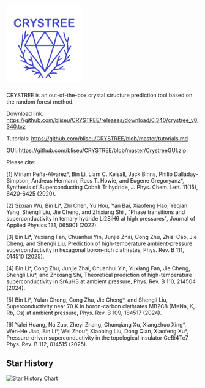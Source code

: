 # <img src="https://github.com/bliseu/CRYSTREE/blob/master/Crystree-color.png" alt="项目logo" width="200">
CRYSTREE is an out-of-the-box crystal structure prediction tool based on the random forest method.

Download link:
https://github.com/bliseu/CRYSTREE/releases/download/0.340/crystree_v0.340.txz

Tutorials:
https://github.com/bliseu/CRYSTREE/blob/master/tutorials.md

GUI:
https://github.com/bliseu/CRYSTREE/blob/master/CrystreeGUI.zip

Please cite:

[1] Miriam Peña-Alvarez*, Bin Li, Liam C. Kelsall, Jack Binns, Philip Dalladay-Simpson, Andreas Hermann, Ross T. Howie, and Eugene Gregoryanz*, Synthesis of Superconducting Cobalt Trihydride, J. Phys. Chem. Lett. 11(15), 6420-6425 (2020).

[2] Sixuan Wu, Bin Li*, Zhi Chen, Yu Hou, Yan Bai, Xiaofeng Hao, Yeqian Yang, Shengli Liu, Jie Cheng, and Zhixiang Shi , "Phase transitions and superconductivity in ternary hydride Li2SiH6 at high pressures", Journal of Applied Physics 131, 065901 (2022).

[3] Bin Li*, Yuxiang Fan, Chuanhui Yin, Junjie Zhai, Cong Zhu, Zhisi Cao, Jie Cheng, and Shengli Liu, Prediction of high-temperature ambient-pressure superconductivity in hexagonal boron-rich clathrates, Phys. Rev. B 111, 014510 (2025).

[4] Bin Li*, Cong Zhu, Junjie Zhai, Chuanhui Yin, Yuxiang Fan, Jie Cheng, Shengli Liu*, and Zhixiang Shi, Theoretical prediction of high-temperature superconductivity in SrAuH3 at ambient pressure, Phys. Rev. B 110, 214504 (2024).

[5] Bin Li*, Yulan Cheng, Cong Zhu, Jie Cheng*, and Shengli Liu, Superconductivity near 70 K in boron-carbon clathrates MB2C8 (M=Na, K, Rb, Cs) at ambient pressure, Phys. Rev. B 109, 184517 (2024).

[6] Yalei Huang, Na Zuo, Zheyi Zhang, Chunqiang Xu, Xiangzhuo Xing*, Wen-He Jiao, Bin Li*, Wei Zhou*, Xiaobing Liu, Dong Qian, Xiaofeng Xu*, Pressure-driven superconductivity in the topological insulator GeBi4Te7, Phys. Rev. B 112, 014515 (2025). 

## Star History

[![Star History Chart](https://api.star-history.com/svg?repos=bliseu/CRYSTREE&type=Date)](https://star-history.com/#bliseu/CRYSTREE&Date)
